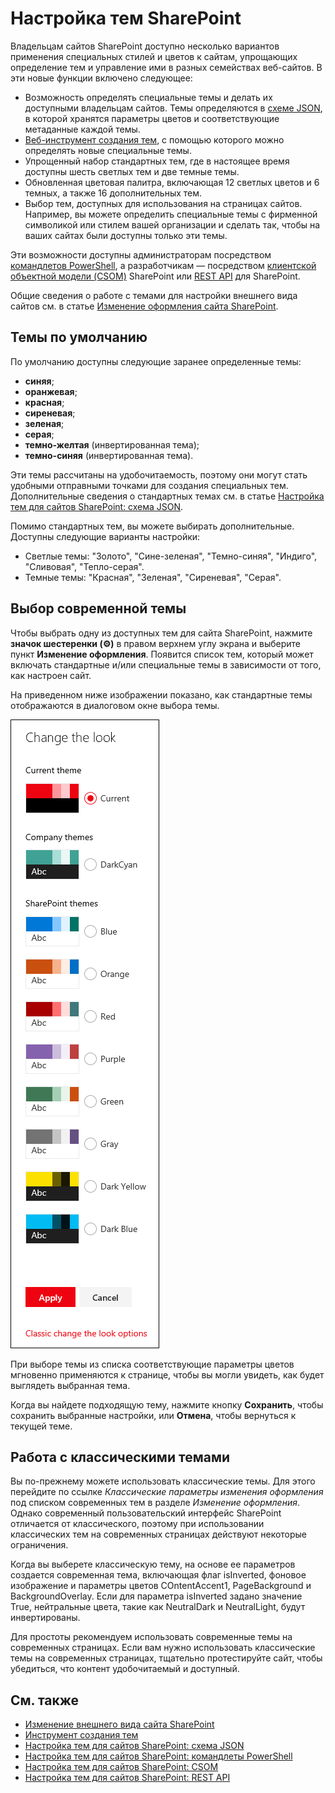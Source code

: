 # <a name="sharepoint-site-theming"></a>Настройка тем SharePoint

Владельцам сайтов SharePoint доступно несколько вариантов применения специальных стилей и цветов к сайтам, упрощающих определение тем и управление ими в разных семействах веб-сайтов. В эти новые функции включено следующее:

* Возможность определять специальные темы и делать их доступными владельцам сайтов. Темы определяются в [схеме JSON](sharepoint-site-theming-json-schema.md), в которой хранятся параметры цветов и соответствующие метаданные каждой темы.
* [Веб-инструмент создания тем](https://developer.microsoft.com/ru-RU/fabric#/styles/themegenerator), с помощью которого можно определять новые специальные темы.
* Упрощенный набор стандартных тем, где в настоящее время доступны шесть светлых тем и две темные темы.
* Обновленная цветовая палитра, включающая 12 светлых цветов и 6 темных, а также 16 дополнительных тем.
* Выбор тем, доступных для использования на страницах сайтов. Например, вы можете определить специальные темы с фирменной символикой или стилем вашей организации и сделать так, чтобы на ваших сайтах были доступны только эти темы.

Эти возможности доступны администраторам посредством [командлетов PowerShell](sharepoint-site-theming-powershell.md), а разработчикам — посредством [клиентской объектной модели (CSOM)](sharepoint-site-theming-csom.md) SharePoint или [REST API](sharepoint-site-theming-rest-api.md) для SharePoint.

Общие сведения о работе с темами для настройки внешнего вида сайтов см. в статье [Изменение оформления сайта SharePoint](https://support.office.com/ru-RU/article/Change-the-look-of-your-SharePoint-site-06bbadc3-6b04-4a60-9d14-894f6a170818).

## <a name="default-themes"></a>Темы по умолчанию

По умолчанию доступны следующие заранее определенные темы:

* __синяя__;
* __оранжевая__;
* __красная__;
* __сиреневая__;
* __зеленая__;
* __серая__;
* __темно-желтая__ (инвертированная тема);
* __темно-синяя__ (инвертированная тема).

Эти темы рассчитаны на удобочитаемость, поэтому они могут стать удобными отправными точками для создания специальных тем. Дополнительные сведения о стандартных темах см. в статье [Настройка тем для сайтов SharePoint: схема JSON](sharepoint-site-theming-json-schema.md).

Помимо стандартных тем, вы можете выбирать дополнительные. Доступны следующие варианты настройки:

* Светлые темы: "Золото", "Сине-зеленая", "Темно-синяя", "Индиго", "Сливовая", "Тепло-серая".
* Темные темы: "Красная", "Зеленая", "Сиреневая", "Серая".

## <a name="selecting-a-modern-theme"></a>Выбор современной темы

<!-- Verify that it's okay to use the concept of "modern" themes/pages here? -->

Чтобы выбрать одну из доступных тем для сайта SharePoint, нажмите __значок шестеренки (⚙️)__ в правом верхнем углу экрана и выберите пункт __Изменение оформления__. Появится список тем, который может включать стандартные и/или специальные темы в зависимости от того, как настроен сайт.

На приведенном ниже изображении показано, как стандартные темы отображаются в диалоговом окне выбора темы.

![Изображение со списком стандартных и темных (инвертированных) тем](../../images/theme-defaults.png)

При выборе темы из списка соответствующие параметры цветов мгновенно применяются к странице, чтобы вы могли увидеть, как будет выглядеть выбранная тема.

Когда вы найдете подходящую тему, нажмите кнопку **Сохранить**, чтобы сохранить выбранные настройки, или **Отмена**, чтобы вернуться к текущей теме.

## <a name="working-with-classic-themes"></a>Работа с классическими темами

Вы по-прежнему можете использовать классические темы. Для этого перейдите по ссылке _Классические параметры изменения оформления_ под списком современных тем в разделе _Изменение оформления_. Однако современный пользовательский интерфейс SharePoint отличается от классического, поэтому при использовании классических тем на современных страницах действуют некоторые ограничения.

Когда вы выберете классическую тему, на основе ее параметров создается современная тема, включающая флаг isInverted, фоновое изображение и параметры цветов COntentAccent1, PageBackground и BackgroundOverlay. Если для параметра isInverted задано значение True, нейтральные цвета, такие как NeutralDark и NeutralLight, будут инвертированы.

Для простоты рекомендуем использовать современные темы на современных страницах. Если вам нужно использовать классические темы на современных страницах, тщательно протестируйте сайт, чтобы убедиться, что контент удобочитаемый и доступный.

## <a name="see-also"></a>См. также

* [Изменение внешнего вида сайта SharePoint](https://support.office.com/ru-RU/article/Change-the-look-of-your-SharePoint-site-06bbadc3-6b04-4a60-9d14-894f6a170818?ui=en-US&rs=en-US&ad=US#ID0EAACAAA=Online)
* [Инструмент создания тем](https://developer.microsoft.com/ru-RU/fabric#/styles/themegenerator)
* [Настройка тем для сайтов SharePoint: схема JSON](sharepoint-site-theming-json-schema.md)
* [Настройка тем для сайтов SharePoint: командлеты PowerShell](sharepoint-site-theming-powershell.md)
* [Настройка тем для сайтов SharePoint: CSOM](sharepoint-site-theming-csom.md)
* [Настройка тем для сайтов SharePoint: REST API](sharepoint-site-theming-rest-api.md)
